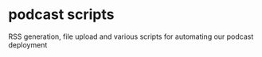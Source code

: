 # podcast scripts
RSS generation, file upload and various scripts for automating our podcast deployment
